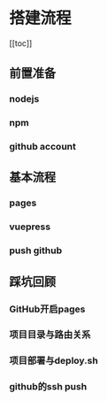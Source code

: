 # 搭建流程
[[toc]]

## 前置准备
### nodejs
### npm
### github account


## 基本流程
### pages
### vuepress
### push github


## 踩坑回顾
### GitHub开启pages
### 项目目录与路由关系
### 项目部署与deploy.sh
### github的ssh push
